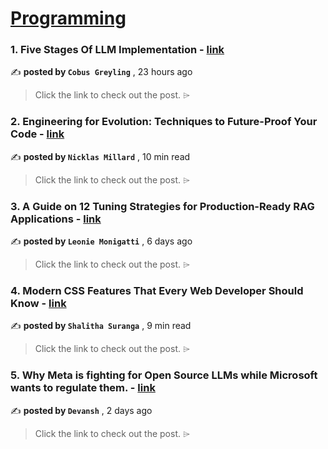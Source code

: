 
<h1><a href=https://medium.com/tag/programming/recommended target="_blank" rel="noopener noreferrer">Programming</a></h1>
<h3>1. Five Stages Of LLM Implementation - <a href=https://medium.com/@cobusgreyling/five-stages-of-llm-implementation-a3c1ed861830?source=tag_recommended_feed---------0-84----------programming----------381fc3e4_0179_45f4_a467_38a1bab00a38------- target="_blank" rel="noopener noreferrer">link</a></h3>

✍️ **posted by `Cobus Greyling`** <date> , 23 hours ago</date>

<blockquote>Click the link to check out the post. ⌲</blockquote>

<h3>2. Engineering for Evolution: Techniques to Future-Proof Your Code - <a href=https://medium.com/gitconnected/engineering-for-evolution-techniques-to-future-proof-your-code-d1822a115132?source=tag_recommended_feed---------1-107----------programming----------381fc3e4_0179_45f4_a467_38a1bab00a38------- target="_blank" rel="noopener noreferrer">link</a></h3>

✍️ **posted by `Nicklas Millard`** <date> , 10 min read</date>

<blockquote>Click the link to check out the post. ⌲</blockquote>

<h3>3. A Guide on 12 Tuning Strategies for Production-Ready RAG Applications - <a href=https://medium.com/towards-data-science/a-guide-on-12-tuning-strategies-for-production-ready-rag-applications-7ca646833439?source=tag_recommended_feed---------2-85----------programming----------381fc3e4_0179_45f4_a467_38a1bab00a38------- target="_blank" rel="noopener noreferrer">link</a></h3>

✍️ **posted by `Leonie Monigatti`** <date> , 6 days ago</date>

<blockquote>Click the link to check out the post. ⌲</blockquote>

<h3>4. Modern CSS Features That Every Web Developer Should Know - <a href=https://medium.com/gitconnected/modern-css-features-that-every-web-developer-should-know-d601c2076406?source=tag_recommended_feed---------3-84----------programming----------381fc3e4_0179_45f4_a467_38a1bab00a38------- target="_blank" rel="noopener noreferrer">link</a></h3>

✍️ **posted by `Shalitha Suranga`** <date> , 9 min read</date>

<blockquote>Click the link to check out the post. ⌲</blockquote>

<h3>5. Why Meta is fighting for Open Source LLMs while Microsoft wants to regulate them. - <a href=https://medium.com/@machine-learning-made-simple/why-meta-is-fighting-for-open-source-llms-while-microsoft-wants-to-regulate-them-a8f598ff0abf?source=tag_recommended_feed---------4-107----------programming----------381fc3e4_0179_45f4_a467_38a1bab00a38------- target="_blank" rel="noopener noreferrer">link</a></h3>

✍️ **posted by `Devansh`** <date> , 2 days ago</date>

<blockquote>Click the link to check out the post. ⌲</blockquote>

